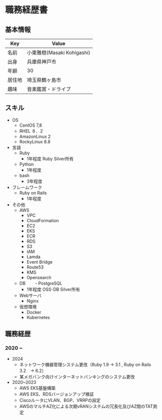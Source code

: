 # 職務経歴書
## 基本情報
| Key | Value |
----|---- 
| 名前 | 小東雅樹(Masaki Kohigashi) |
| 出身 | 兵庫県神戸市 |
| 年齢 | 30 |
| 居住地 | 埼玉県鶴ヶ島市 |
| 趣味 | 音楽鑑賞・ドライブ |

## スキル
- OS
  - CentOS 7,8
  - RHEL ８．2
  - AmazonLinux 2
  - RockyLinux 8.8
- 言語
  - Ruby
    - 1年程度 Ruby Silver所有
  - Python
    - 1年程度
  - bash
    - 3年程度
- フレームワーク
  - Ruby on Rails 
    - 1年程度
- その他
  - AWS
    - VPC
    - CloudFormation
    - EC2
    - EKS
    - ECR
    - RDS
    - S3
    - IAM
    - Lamda
    - Event Bridge
    - Route53
    - KMS
    - Opensearch
  - DB
  　　- PostgreSQL
     - 1年程度 OSS-DB Silver所有
  - Webサーバ
    - Nginx
  - 仮想環境
    - Docker
    - Kubernetes
## 職務経歴
### 2020 ~ 
- 2024
  - ネットワーク機器管理システム更改（Ruby 1.9 → 3.1 , Ruby on Rails 3.2　→ 6.2）
  - 某メガバンク向けインターネットバンキングのシステム更改
- 2020~2023
  - AWS EKS基盤構築
  - AWS EKS、RDSバージョンアップ検証
  - CiscoルータにVLAN、BGP、VRRPの設定
  - AWSのマルチAZ化による次期vRANシステムの冗長化及びAZ間のTAT測定
